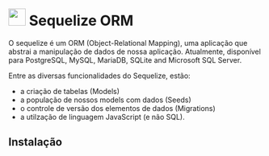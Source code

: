 # <img src="https:/sequelize.org/v5/manual/asset/logo-small.png" width="34" height="34" /> Sequelize ORM

O sequelize é um ORM (Object-Relational Mapping), uma aplicação que abstrai a manipulação de dados de nossa aplicação. Atualmente, disponível para PostgreSQL, MySQL, MariaDB, SQLite and Microsoft SQL Server. 

Entre as diversas funcionalidades do Sequelize, estão:

* a criação de tabelas (Models)
* a população de nossos models com dados (Seeds)
* o controle de versão dos elementos de dados (Migrations)
* a utilzação de linguagem JavaScript (e não SQL).

## Instalação
